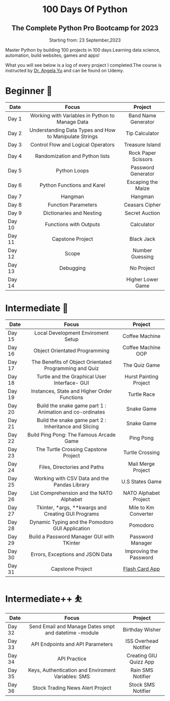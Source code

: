 



<h1 align="center"> 100 Days Of Python </h1>

<h2 align="center"> The Complete Python Pro Bootcamp for 2023</h2>
<p align="center">Starting from: 23 September,2023</p>

Master Python by building 100 projects in 100 days.Learning data science, automation, build websites, games and apps! 

What you will see below is a log of every project I completed.The course is instructed by [Dr. Angela Yu](https://www.udemy.com/course/100-days-of-code/) and can be found on Udemy.

# Beginner :hatching_chick:



| Date	|   Focus| Project 	|
|-----	|:--------:|:----------:|
|Day 1	| Working with Variables in Python to Manage Data| Band Name Generator | 
|Day 2 	| Understanding Data Types and How to Manipulate Strings  	| Tip Calculator  	|
| Day 3 	|   Control Flow and Logical Operators	| Treasure Island  |
| Day 4 	|   Randomization and Python lists	| Rock Paper Scissors |
| Day 5 	|   Python Loops	|  Password Generator  |
| Day 6 	|   Python Functions and Karel	| Escaping the Maize |
| Day 7 	|   Hangman	| Hangman |
| Day 8 	|   Function Parameters	|  Ceasars Cipher  |
| Day 9 	|   Dictionaries and Nesting	| Secret Auction |
| Day 10 	|   Functions with Outputs	| Calculator |
| Day 11 	|   Capstone Project	| Black Jack |
| Day 12 	|   Scope	|  Number Guessing  |
| Day 13 	|   Debugging	|  No Project  |
| Day 14 	|   	| Higher Lower Game |



# Intermediate :footprints:

| Date	|   Focus| Project 	|
|-----	|:--------:|:----------:|
| Day 15	|   Local Development Enviroment Setup 	|  Coffee Machine |
| Day 16	|   Object Orientated Programming	|  Coffee Machine OOP  |
| Day 17	|   The Benefits of Object Orientated Programming and Quiz  |  The Quiz Game |
| Day 18	|   Turtle and the Graphical User Interface- GUI  |  Hurst Painting Project |
| Day 19	|   Instances, State and Higher Order Functions  |  Turtle Race |
| Day 20	|   Build the snake game part 1 : Animation and co-ordinates |  Snake Game |
| Day 21	|   Build the snake game part 2 : Inheritance and Slicing |  Snake Game |
| Day 22	|   Build Ping Pong: The Famous Arcade Game |  Ping Pong |
| Day 23	|   The Turtle Crossing Capstone Project  |  Turtle Crossing |
| Day 24	|   Files, Directories and Paths  |  Mail Merge Project |
| Day 25	|   Working with CSV Data and the Pandas Library |  U.S States Game |
| Day 26	|   List Comprehension and the NATO Alphabet  |  NATO Alphabet Project |
| Day 27	|   Tkinter, *args, **kwargs and Creating GUI Programs   | Mile to Km Converter |
| Day 28	|   Dynamic Typing and the Pomodoro GUI Application  |  Pomodoro|
| Day 29	|   Build a Password Manager GUI with TKinter |  Password Manager |
| Day 30	|   Errors, Exceptions and JSON Data  |  Improving the Password |
| Day 31	|   Capstone Project|  [Flash Card App](100daysOfPython/Projects/Intermediate/Day31/) |

# Intermediate++ :bouncing_ball_person:


| Date	|   Focus| Project 	|
|-----	|:--------:|:----------:|
| Day 32	|   Send Email and Manage Dates smpt and datetime -module	| Birthday Wisher |
| Day 33	|   API Endpoints and API Parameters	| ISS Overhead Notifier |
| Day 34	|   API Practice	| Creating GIU Quizz App |
| Day 35	|   Keys, Authentication and Enviroment Variables: SMS	| Rain SMS Notifier |
| Day 36	|   Stock Trading News Alert Project	| Stock SMS Notifier |